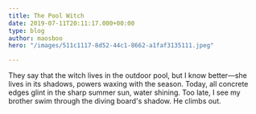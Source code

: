 ```yaml
---
title: The Pool Witch
date: 2019-07-11T20:11:17.000+00:00
type: blog
author: maosboo
hero: "/images/511c1117-8d52-44c1-8662-a1faf3135111.jpeg"

---
```

They say that the witch lives in the outdoor pool, but I know better—she lives in its shadows, powers waxing with the season. Today, all concrete edges glint in the sharp summer sun, water shining. Too late, I see my brother swim through the diving board's shadow. He climbs out.